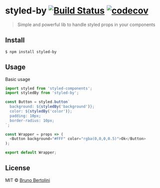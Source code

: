 # styled-by [![Build Status](https://travis-ci.org/brunobertolini/styled-by.svg?branch=master)](https://travis-ci.org/brunobertolini/styled-by) [![codecov](https://codecov.io/gh/brunobertolini/styled-by/badge.svg?branch=master)](https://codecov.io/gh/brunobertolini/styled-by?branch=master)

> Simple and powerful lib to handle styled props in your components

## Install

```
$ npm install styled-by
```

## Usage

Basic usage

```js
import styled from 'styled-components';
import styledBy from 'styled-by';

const Button = styled.button`
  background: ${styledBy('background')};
  color: ${styledBy('color')};
  padding: 10px;
  border-radius: 10px;  
`;

const Wrapper = props => (
  <Button background="#FFF" color="rgba(0,0,0,0.5)">Ok</Button>
);

export default Wrapper;
```

## License

MIT © [Bruno Bertolini](http://brunobertolini.com)
